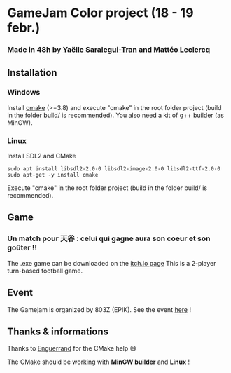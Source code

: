 # GameJam Color project (18 - 19 febr.)
### Made in 48h by [Yaëlle Saralegui-Tran](https://github.com/yaelleainhoa) and [Mattéo Leclercq](https://github.com/MatteoL-W/)

## Installation

### Windows

Install [cmake](https://cmake.org/download/) (>=3.8) and execute "cmake" in the root folder project (build in the folder build/ is recommended).
You also need a kit of g++ builder (as MinGW).

### Linux

Install SDL2 and CMake
```
sudo apt install libsdl2-2.0-0 libsdl2-image-2.0-0 libsdl2-ttf-2.0-0
sudo apt-get -y install cmake
```

Execute "cmake" in the root folder project (build in the folder build/ is recommended).

## Game

### Un match pour 天谷 : celui qui gagne aura son coeur et son goûter !!

The .exe game can be downloaded on the [itch.io page](https://matteol-w.itch.io/un-match-pour-celui-qui-gagne-aura-son-coeur-et-son-goter)
This is a 2-player turn-based football game.

## Event

The Gamejam is organized by 803Z (EPIK). See the event [here](https://www.facebook.com/events/4868608719860998?ref=newsfeed) !

## Thanks & informations

Thanks to [Enguerrand](https://github.com/dsmtE) for the CMake help 😄

The CMake should be working with **MinGW builder** and **Linux** !
